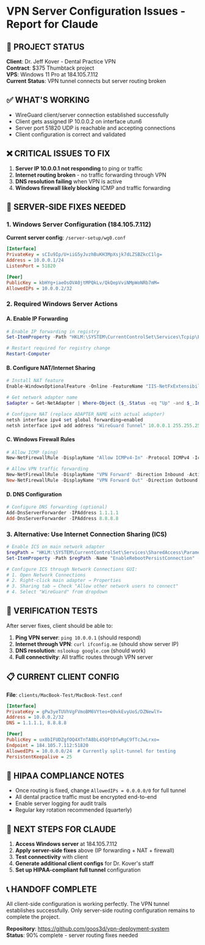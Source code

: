# VPN Server Configuration Issues - Report for Claude

## 🎯 PROJECT STATUS
**Client**: Dr. Jeff Kover - Dental Practice VPN  
**Contract**: $375 Thumbtack project  
**VPS**: Windows 11 Pro at 184.105.7.112  
**Current Status**: VPN tunnel connects but server routing broken  

## ✅ WHAT'S WORKING
- WireGuard client/server connection established successfully
- Client gets assigned IP 10.0.0.2 on interface utun6
- Server port 51820 UDP is reachable and accepting connections
- Client configuration is correct and validated

## ❌ CRITICAL ISSUES TO FIX
1. **Server IP 10.0.0.1 not responding** to ping or traffic
2. **Internet routing broken** - no traffic forwarding through VPN
3. **DNS resolution failing** when VPN is active
4. **Windows firewall likely blocking** ICMP and traffic forwarding

## 🔧 SERVER-SIDE FIXES NEEDED

### 1. Windows Server Configuration (184.105.7.112)
**Current server config**: `/server-setup/wg0.conf`
```ini
[Interface]
PrivateKey = sCIu9Ip/U+iiG5yJvzhBuKH3MpXsjk7dLZSBZkcC1lg=
Address = 10.0.0.1/24
ListenPort = 51820

[Peer]
PublicKey = kbHYg+iaeOsOVA0jtMPQkLv/QkQepVviNMpWoNRb7mM=
AllowedIPs = 10.0.0.2/32
```

### 2. Required Windows Server Actions

#### A. Enable IP Forwarding
```powershell
# Enable IP forwarding in registry
Set-ItemProperty -Path "HKLM:\SYSTEM\CurrentControlSet\Services\Tcpip\Parameters" -Name "IPEnableRouter" -Value 1

# Restart required for registry change
Restart-Computer
```

#### B. Configure NAT/Internet Sharing
```powershell
# Install NAT feature
Enable-WindowsOptionalFeature -Online -FeatureName "IIS-NetFxExtensibility45"

# Get network adapter name
$adapter = Get-NetAdapter | Where-Object {$_.Status -eq "Up" -and $_.InterfaceDescription -notlike "*WireGuard*"} | Select-Object -First 1

# Configure NAT (replace ADAPTER_NAME with actual adapter)
netsh interface ipv4 set global forwarding=enabled
netsh interface ipv4 add address "WireGuard Tunnel" 10.0.0.1 255.255.255.0
```

#### C. Windows Firewall Rules
```powershell
# Allow ICMP (ping)
New-NetFirewallRule -DisplayName "Allow ICMPv4-In" -Protocol ICMPv4 -IcmpType 8 -Action Allow

# Allow VPN traffic forwarding
New-NetFirewallRule -DisplayName "VPN Forward" -Direction Inbound -Action Allow -LocalAddress 10.0.0.0/24
New-NetFirewallRule -DisplayName "VPN Forward Out" -Direction Outbound -Action Allow -LocalAddress 10.0.0.0/24
```

#### D. DNS Configuration
```powershell
# Configure DNS forwarding (optional)
Add-DnsServerForwarder -IPAddress 1.1.1.1
Add-DnsServerForwarder -IPAddress 8.8.8.8
```

### 3. Alternative: Use Internet Connection Sharing (ICS)
```powershell
# Enable ICS on main network adapter
$regPath = "HKLM:\SYSTEM\CurrentControlSet\Services\SharedAccess\Parameters"
Set-ItemProperty -Path $regPath -Name "EnableRebootPersistConnection" -Value 1

# Configure ICS through Network Connections GUI:
# 1. Open Network Connections
# 2. Right-click main adapter → Properties
# 3. Sharing tab → Check "Allow other network users to connect"
# 4. Select "WireGuard" from dropdown
```

## 🧪 VERIFICATION TESTS
After server fixes, client should be able to:

1. **Ping VPN server**: `ping 10.0.0.1` (should respond)
2. **Internet through VPN**: `curl ifconfig.me` (should show server IP)
3. **DNS resolution**: `nslookup google.com` (should work)
4. **Full connectivity**: All traffic routes through VPN server

## 📋 CURRENT CLIENT CONFIG
**File**: `clients/MacBook-Test/MacBook-Test.conf`
```ini
[Interface]
PrivateKey = gPw3yeTUVhVgFVmoBM6VYteo+Q0vkEvyUoS/DZNewlY=
Address = 10.0.0.2/32
DNS = 1.1.1.1, 8.8.8.8

[Peer]
PublicKey = ux8bIFUDZgfOQ4XTnTA8bL45QFtDfwRgC9fTcJwLrxo=
Endpoint = 184.105.7.112:51820
AllowedIPs = 10.0.0.0/24  # Currently split-tunnel for testing
PersistentKeepalive = 25
```

## 🏥 HIPAA COMPLIANCE NOTES
- Once routing is fixed, change `AllowedIPs = 0.0.0.0/0` for full tunnel
- All dental practice traffic must be encrypted end-to-end
- Enable server logging for audit trails
- Regular key rotation recommended (quarterly)

## 🎯 NEXT STEPS FOR CLAUDE
1. **Access Windows server** at 184.105.7.112
2. **Apply server-side fixes** above (IP forwarding + NAT + firewall)
3. **Test connectivity** with client
4. **Generate additional client configs** for Dr. Kover's staff
5. **Set up HIPAA-compliant full tunnel** configuration

## 📞 HANDOFF COMPLETE
All client-side configuration is working perfectly. The VPN tunnel establishes successfully. Only server-side routing configuration remains to complete the project.

**Repository**: https://github.com/goos3d/vpn-deployment-system  
**Status**: 90% complete - server routing fixes needed
